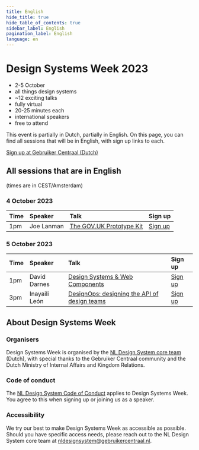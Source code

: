 ```yaml
---
title: English
hide_title: true
hide_table_of_contents: true
sidebar_label: English
pagination_label: English
language: en
---
```


<div lang="en">

# Design Systems Week 2023

<div class="dsw-usps">

- 2-5 October
- all things design systems
- ~12 exciting talks
- fully virtual
- 20-25 minutes each
- international speakers
- free to attend

</div>

This event is partially in Dutch, partially in English. On this page, you can find all sessions that will be in English, with sign up links to each.

<a href="https://www.gebruikercentraal.nl/agenda/design-systems-week-2023#event-booking"
class="dsw-signup"> <span className="dsw-signup-main">Sign up</span> <span className="dsw-signup-sup">at Gebruiker Centraal (Dutch)</span> </a>

## All sessions that are in English

(times are in CEST/Amsterdam)

### 4 October 2023

| Time | Speaker    | Talk                                                                                         | Sign up                                                                                   |
| :--- | :--------- | :------------------------------------------------------------------------------------------- | :---------------------------------------------------------------------------------------- |
| 1pm  | Joe Lanman | [The GOV.UK Prototype Kit](https://www.gebruikercentraal.nl/agenda/the-gov-uk-prototype-kit) | [Sign up](https://www.gebruikercentraal.nl/agenda/the-gov-uk-prototype-kit#event-booking) |

### 5 October 2023

| Time | Speaker       | Talk                                                                                                                                 | Sign up                                                                                                               |
| :--- | :------------ | :----------------------------------------------------------------------------------------------------------------------------------- | :-------------------------------------------------------------------------------------------------------------------- |
| 1pm  | David Darnes  | [Design Systems & Web Components](https://www.gebruikercentraal.nl/agenda/design-systems-web-components-what-works-what-doesnt)      | [Sign up](https://www.gebruikercentraal.nl/agenda/design-systems-web-components-what-works-what-doesnt#event-booking) |
| 3pm  | Inayaili León | [DesignOps: designing the API of design teams](https://www.gebruikercentraal.nl/agenda/designops-designing-the-api-of-design-teams/) | [Sign up](https://www.gebruikercentraal.nl/agenda/designops-designing-the-api-of-design-teams/#event-booking)         |

## About Design Systems Week

### Organisers

Design Systems Week is organised by the [NL Design System core team](/project/kernteam) (Dutch), with special thanks to the Gebruiker Centraal community and the Dutch Ministry of Internal Affairs and Kingdom Relations.

### Code of conduct

The [NL Design System Code of Conduct](https://github.com/nl-design-system/.github/blob/main/CODE_OF_CONDUCT.md) applies to Design Systems Week. You agree to this when signing up or joining us as a speaker.

### Accessibility

We try our best to make Design Systems Week as accessible as possible. Should you have specific access needs, please reach out to the NL Design System core team at [nldesignsystem@gebruikercentraal.nl](mailto:nldesignsystem@gebruikercentraal.nl).

</div>
